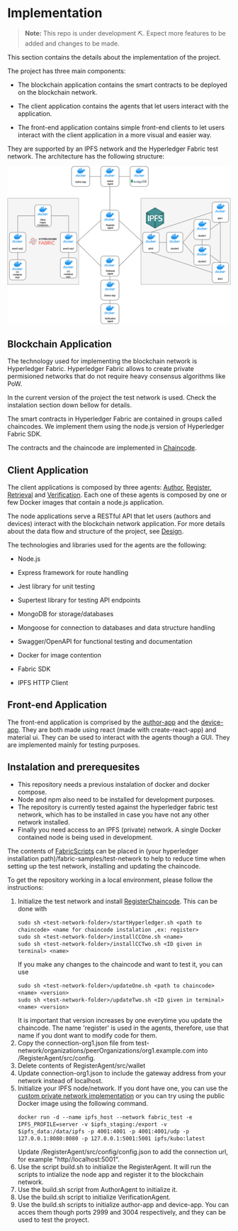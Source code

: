 # Implementation
> **Note:** This repo is under development ⛏. Expect more features to be added and changes to be made.

This section contains the details about the implementation of the project.

The project has three main components:

- The blockchain application contains the smart contracts to be deployed on the blockchain network.

- The client application contains the agents that let users interact with the application.

- The front-end application contains simple front-end clients to let users interact with the client application in a more visual and easier way.

They are supported by an IPFS network and the Hyperledger Fabric test network. The architecture has the following structure:

![Architecture](Architecture.drawio.png?raw=true "Architecture")

## Blockchain Application

The technology used for implementing the blockchain network is Hyperledger Fabric. Hyperledger Fabric allows to create private permisioned networks
that do not require heavy consensus algorithms like PoW. 

In the current version of the project the test network is used. Check the instalation section down bellow for details.

The smart contracts in Hyperledger Fabric are contained in groups called chaincodes. We implement them using the node.js version of Hyperledger Fabric SDK.

The contracts and the chaincode are implemented in [Chaincode](./RegisterChaincode).

## Client Application

The client applications is composed by three agents: [Author](./AuthorAgent), [Register](./RegisterAgent), [Retrieval](./RetrievalAgent/) and [Verification](./VerificationAgent/). Each one of these agents is composed by one or few Docker images that contain a 
node.js application. 

The node applications serve a RESTful API that let users (authors and devices) interact with the blockchain network application. For more details about the data flow
and structure of the project, see [Design](../Design).

The technologies and libraries used for the agents are the following:

- Node.js

- Express framework for route handling

- Jest library for unit testing

- Supertest library for testing API endpoints

- MongoDB for storage/databases

- Mongoose for connection to databases and data structure handling

- Swagger/OpenAPI for functional testing and documentation

- Docker for image contention

- Fabric SDK

- IPFS HTTP Client

## Front-end Application

The front-end application is comprised by the [author-app](./author-app/) and the [device-app](./device-app/). They are both made using react (made with create-react-app) and material ui. They can be used to interact with the agents though a GUI. They are implemented mainly for testing purposes.


## Instalation and prerequesites

- This repository needs a previous instalation of docker and docker compose. 
- Node and npm also need to be installed for development purposes. 
- The repository is currently tested against the hyperledger fabric test network, which has to be installed in case you have not any other network installed. 
- Finally you need access to an IPFS (private) network. A single Docker contained node is being used in development.

The contents of [FabricScripts](./fabricScripts/) can be placed in (your hyperledger installation path)/fabric-samples/test-network to help to reduce time when setting up the test network, installing and updating the chaincode.

To get the repository working in a local environment, please follow the instructions:

1. Initialize the test network and install [RegisterChaincode](./RegisterChaincode/). This can be done with 
    ```
    sudo sh <test-network-folder>/startHyperledger.sh <path to chaincode> <name for chaincode instalation ,ex: register>
    sudo sh <test-network-folder>/installCCOne.sh <name>
    sudo sh <test-network-folder>/installCCTwo.sh <ID given in terminal> <name>
    ```
    If you make any changes to the chaincode and want to test it, you can use
    ```
    sudo sh <test-network-folder>/updateOne.sh <path to chaincode> <name> <version> 
    sudo sh <test-network-folder>/updateTwo.sh <ID given in terminal> <name> <version> 
    ```
    It is important that version increases by one everytime you update the chaincode. The name 'register' is used in the agents, therefore, use that name if you dont want to modify code for them.
2. Copy the connection-org1.json file from test-network/organizations/peerOrganizations/org1.example.com into /RegisterAgent/src/config.
3. Delete contents of RegisterAgent/src/wallet
3. Update connection-org1.json to include the gateway address from your network instead of localhost.
4. Initialize your IPFS node/network. If you dont have one, you can use the [custom private network implementation](./IPFS) or you can try using the public Docker image using the following command.
    ```
    docker run -d --name ipfs_host --network fabric_test -e IPFS_PROFILE=server -v $ipfs_staging:/export -v $ipfs_data:/data/ipfs -p 4001:4001 -p 4001:4001/udp -p 127.0.0.1:8080:8080 -p 127.0.0.1:5001:5001 ipfs/kubo:latest
    ```
    Update /RegisterAgent/src/config/config.json to add the connection url, for example "http//localhost:5001".
5. Use the script build.sh to initialize the RegisterAgent. It will run the scripts to intialize the node app and register it to the blockchain network.
6. Use the build.sh script from AuthorAgent to initialize it.
7. Use the build.sh script to initialize VerificationAgent.
8. Use the build.sh scripts to initialize author-app and device-app. You can acces them though ports 2999 and 3004 respectively, and they can be used to test the proyect.

